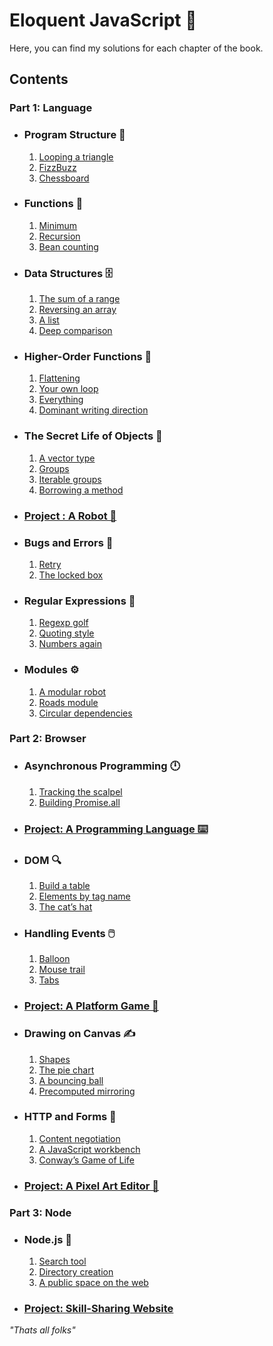 
# Eloquent JavaScript 🦅

Here, you can find my solutions for each chapter of the book.

## Contents


### Part 1: Language
    
- ### Program Structure 🧱

    1. [Looping a triangle]()
    2. [FizzBuzz]()
    3. [Chessboard]()

- ### Functions 🎢
    1. [Minimum]()
    2. [Recursion]()
    3. [Bean counting]()    

- ### Data Structures 🗄️
    1. [The sum of a range]()
    2. [Reversing an array]()
    3. [A list]()
    4. [Deep comparison]()

- ### Higher-Order Functions 📐
    1. [Flattening]()
    2. [Your own loop]()
    3. [Everything]()
    4. [Dominant writing direction]()

- ### The Secret Life of Objects 🔑
    1. [A vector type]()
    2. [Groups]()
    3. [Iterable groups]()
    4. [Borrowing a method]()

- ### [Project : A Robot 🤖]()

- ### Bugs and Errors 🐛
    1. [Retry]()
    2. [The locked box]()

- ### Regular Expressions 🤯
    1. [Regexp golf]()
    2. [Quoting style]()
    3. [Numbers again]()

- ### Modules ⚙️
    1. [A modular robot]()
    2. [Roads module]()
    3. [Circular dependencies]()

### Part 2: Browser
- ### Asynchronous Programming 🕛
    1. [Tracking the scalpel]()
    2. [Building Promise.all]()

- ### [Project: A Programming Language ⌨️]()

- ### DOM 🔍
    1. [Build a table]()
    2. [Elements by tag name]()
    3. [The cat’s hat]()

- ### Handling Events 🖱️
    1. [Balloon]()
    2. [Mouse trail]()
    3. [Tabs]()

- ### [Project: A Platform Game 🎲]() 

- ### Drawing on Canvas ✍️
    1. [Shapes]()
    2. [The pie chart]()
    3. [A bouncing ball]()
    4. [Precomputed mirroring]()

- ### HTTP and Forms 🧾
    1. [Content negotiation]()
    2. [A JavaScript workbench]()
    3. [Conway’s Game of Life]()

- ### [Project: A Pixel Art Editor 🎨]()

### Part 3: Node

- ### Node.js 💾
    1. [Search tool]()
    2. [Directory creation]()
    3. [A public space on the web]()

- ### [Project: Skill-Sharing Website]()

 _"Thats all folks"_







